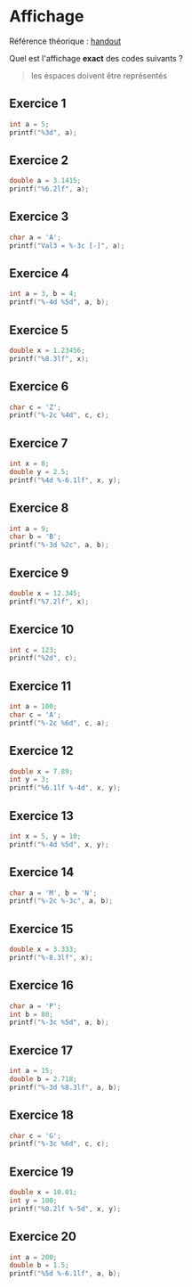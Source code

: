 # Affichage

Référence théorique : [handout](https://heig-tin-info.github.io/handout/content/stdio.html?highlight=printf#printf¨)

Quel est l'affichage **exact** des codes suivants ?
> les éspaces doivent être représentés

## Exercice 1
```c
int a = 5;
printf("%3d", a);
```

## Exercice 2
```c
double a = 3.1415;
printf("%6.2lf", a);
```

## Exercice 3
```c
char a = 'A';
printf("Val3 = %-3c [-]", a);
```

## Exercice 4
```c
int a = 3, b = 4;
printf("%-4d %5d", a, b);
```

## Exercice 5
```c
double x = 1.23456;
printf("%8.3lf", x);
```

## Exercice 6
```c
char c = 'Z';
printf("%-2c %4d", c, c);
```

## Exercice 7
```c
int x = 8;
double y = 2.5;
printf("%4d %-6.1lf", x, y);
```

## Exercice 8
```c
int a = 9;
char b = 'B';
printf("%-3d %2c", a, b);
```

## Exercice 9
```c
double x = 12.345;
printf("%7.2lf", x);
```

## Exercice 10
```c
int c = 123;
printf("%2d", c);
```

## Exercice 11
```c
int a = 100;
char c = 'A';
printf("%-2c %6d", c, a);
```

## Exercice 12
```c
double x = 7.89;
int y = 3;
printf("%6.1lf %-4d", x, y);
```

## Exercice 13
```c
int x = 5, y = 10;
printf("%-4d %5d", x, y);
```

## Exercice 14
```c
char a = 'M', b = 'N';
printf("%-2c %-3c", a, b);
```

## Exercice 15
```c
double x = 3.333;
printf("%-8.3lf", x);
```

## Exercice 16
```c
char a = 'P';
int b = 80;
printf("%-3c %5d", a, b);
```

## Exercice 17
```c
int a = 15;
double b = 2.718;
printf("%-3d %8.3lf", a, b);
```

## Exercice 18
```c
char c = 'G';
printf("%-3c %6d", c, c);
```

## Exercice 19
```c
double x = 10.01;
int y = 100;
printf("%8.2lf %-5d", x, y);
```

## Exercice 20
```c
int a = 200;
double b = 1.5;
printf("%5d %-6.1lf", a, b);
```